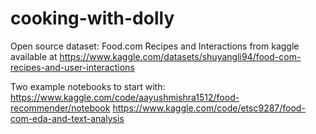 # cooking-with-dolly
Open source dataset: Food.com Recipes and Interactions from kaggle available at https://www.kaggle.com/datasets/shuyangli94/food-com-recipes-and-user-interactions

Two example notebooks to start with: 
https://www.kaggle.com/code/aayushmishra1512/food-recommender/notebook
https://www.kaggle.com/code/etsc9287/food-com-eda-and-text-analysis
